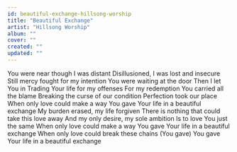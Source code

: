 ```yaml
---
id: beautiful-exchange-hillsong-worship
title: "Beautiful Exchange"
artist: "Hillsong Worship"
album: ""
cover: ""
created: ""
updated: ""
---
```


You were near though I was distant
Disillusioned, I was lost and insecure
Still mercy fought for my intention
You were waiting at the door
Then I let You in
Trading Your life for my offenses
For my redemption You carried all the blame
Breaking the curse of our condition
Perfection took our place
When only love could make a way
You gave Your life in a beautiful exchange
My burden erased, my life forgiven
There is nothing that could take this love away
And my only desire, my sole ambition
Is to love You just the same
When only love could make a way
You gave Your life in a beautiful exchange
When only love could break these chains
(You gave) You gave Your life in a beautiful exchange